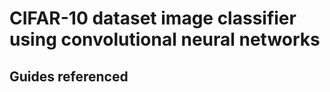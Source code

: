 # CIFAR-10 dataset image classifier using convolutional neural networks

## Guides referenced

<update referenced slides here>